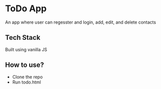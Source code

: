 # ToDo App
An app where user can regesster and login, add, edit, and delete contacts

## Tech Stack
Built using vanilla JS

## How to use?
- Clone the repo
- Run todo.html
